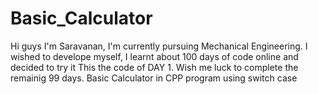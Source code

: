 # Basic_Calculator
Hi guys I'm Saravanan, I'm currently pursuing Mechanical Engineering.
I wished to develope myself, I learnt about 100 days of code online and decided to try it
This the code of DAY 1.
Wish me luck to complete the remainig 99 days.
Basic Calculator in CPP program using switch case
